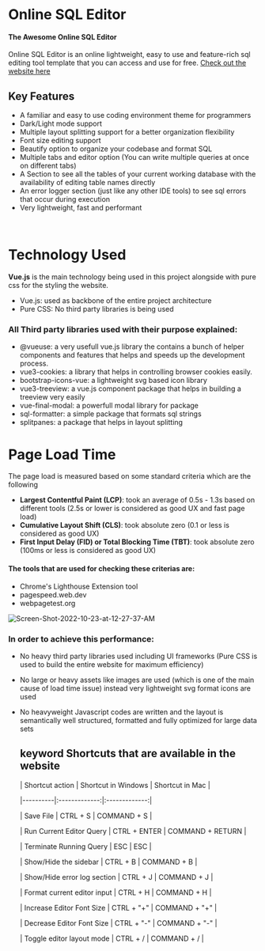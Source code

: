 # Online SQL Editor

#### The Awesome Online SQL Editor

Online SQL Editor is an online lightweight, easy to use and feature-rich sql editing tool template that you can access and use for free.
<a href="https://cheerful-buttercream-e42690.netlify.app/" target="_blank">Check out the website here</a>

## Key Features

- A familiar and easy to use coding environment theme for programmers
- Dark/Light mode support
- Multiple layout splitting support for a better organization flexibility
- Font size editing support
- Beautify option to organize your codebase and format SQL
- Multiple tabs and editor option (You can write multiple queries at once on different tabs)
- A Section to see all the tables of your current working database with the availability of editing table names directly
- An error logger section (just like any other IDE tools) to see sql errors that occur during execution
- Very lightweight, fast and performant

&nbsp;

# Technology Used

**Vue.js** is the main technology being used in this project alongside with pure css for the styling the website.

- Vue.js: used as backbone of the entire project architecture
- Pure CSS: No third party libraries is being used

### All Third party libraries used with their purpose explained:

- @vueuse: a very usefull vue.js library the contains a bunch of helper components and features that helps and speeds up the development process.
- vue3-cookies: a library that helps in controlling browser cookies easily.
- bootstrap-icons-vue: a lightweight svg based icon library
- vue3-treeview: a vue.js component package that helps in building a treeview very easily
- vue-final-modal: a powerfull modal library for package
- sql-formatter: a simple package that formats sql strings
- splitpanes: a package that helps in layout splitting

# Page Load Time

The page load is measured based on some standard criteria which are the following

- **Largest Contentful Paint (LCP)**: took an average of 0.5s - 1.3s based on different tools (2.5s or lower is considered as good UX and fast page load)
- **Cumulative Layout Shift (CLS)**: took absolute zero (0.1 or less is considered as good UX)
- **First Input Delay (FID) or Total Blocking Time (TBT)**: took absolute zero (100ms or less is considered as good UX)

#### The tools that are used for checking these criterias are:

- Chrome's Lighthouse Extension tool
- pagespeed.web.dev
- webpagetest.org

<img src="https://i.ibb.co/6rYYY6X/Screen-Shot-2022-10-23-at-12-27-37-AM.png" alt="Screen-Shot-2022-10-23-at-12-27-37-AM">

### In order to achieve this performance:

- No heavy third party libraries used including UI frameworks (Pure CSS is used to build the entire website for maximum efficiency)
- No large or heavy assets like images are used (which is one of the main cause of load time issue) instead very lightweight svg format icons are used
- No heavyweight Javascript codes are written and the layout is semantically well structured, formatted and fully optimized for large data sets

  ## keyword Shortcuts that are available in the website

  | Shortcut action | Shortcut in Windows | Shortcut in Mac |

  |----------|:-------------:|:-------------:|

  | Save File | CTRL + S | COMMAND + S |

  | Run Current Editor Query | CTRL + ENTER | COMMAND + RETURN |

  | Terminate Running Query | ESC | ESC |

  | Show/Hide the sidebar | CTRL + B | COMMAND + B |

  | Show/Hide error log section | CTRL + J | COMMAND + J |

  | Format current editor input | CTRL + H | COMMAND + H |

  | Increase Editor Font Size | CTRL + "+" | COMMAND + "+" |

  | Decrease Editor Font Size | CTRL + "-" | COMMAND + "-" |

  | Toggle editor layout mode | CTRL + / | COMMAND + / |
